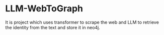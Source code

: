 # LLM-WebToGraph
It is project which uses transformer to scrape the web and LLM to retrieve the identity from the text and store it in neo4j.

